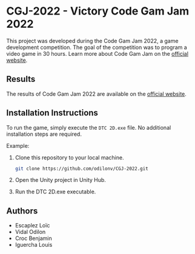 # CGJ-2022 - Victory Code Gam Jam 2022

This project was developed during the Code Gam Jam 2022, a game development competition. The goal of the competition was to program a video game in 30 hours. Learn more about Code Gam Jam on the [official website](https://codegamejam.extragames.fr/).

## Results

The results of Code Gam Jam 2022 are available on the [official website](http://codegamejam.extragames.fr/editions-precedentes/edition-6-merveilles-des-profondeurs/resultats/).

## Installation Instructions

To run the game, simply execute the `DTC 2D.exe` file. No additional installation steps are required.

Example:

1. Clone this repository to your local machine.
   ```bash
   git clone https://github.com/odilonv/CGJ-2022.git
   ```

2. Open the Unity project in Unity Hub.

3. Run the DTC 2D.exe executable.

## Authors

* Escaplez Loïc
* Vidal Odilon
* Croc Benjamin
* Iguercha Louis

